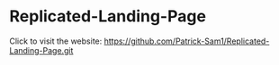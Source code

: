 # Replicated-Landing-Page

Click to visit the website: https://github.com/Patrick-Sam1/Replicated-Landing-Page.git
